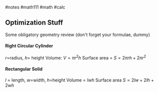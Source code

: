 #notes #math111 #math #calc

## Optimization Stuff
Some obligatory geometry review (don't forget your formulae, dummy)

#### Right Circular Cylinder
$r=$radius, $h =$ height
Volume: $V = \pi r^2h$
Surface area = $S =2\pi rh+ 2\pi r^2$   

#### Rectangular Solid
$l$ = length, $w=$width, $h=$height
Volume = $lwh$
Surface area $S = 2lw+2lh+2wh$
